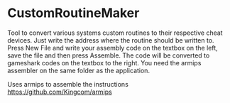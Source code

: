 # CustomRoutineMaker

Tool to convert various systems custom routines to their respective cheat devices. Just write the address where the routine should be written to. Press New File and write your assembly code on the textbox on the left, save the file and then press Assemble. The code will be converted to gameshark codes on the textbox to the right. You need the armips assembler on the same folder as the application.

Uses armips to assemble the instructions https://github.com/Kingcom/armips
